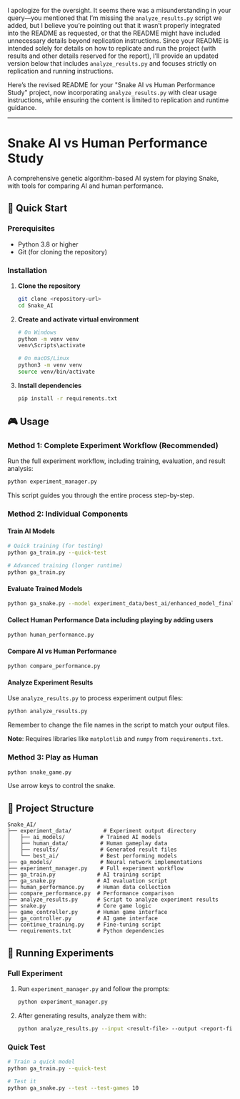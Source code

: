 I apologize for the oversight. It seems there was a misunderstanding in your query—you mentioned that I’m missing the `analyze_results.py` script we added, but I believe you’re pointing out that it wasn’t properly integrated into the README as requested, or that the README might have included unnecessary details beyond replication instructions. Since your README is intended solely for details on how to replicate and run the project (with results and other details reserved for the report), I’ll provide an updated version below that includes `analyze_results.py` and focuses strictly on replication and running instructions.

Here’s the revised README for your "Snake AI vs Human Performance Study" project, now incorporating `analyze_results.py` with clear usage instructions, while ensuring the content is limited to replication and runtime guidance.

---

# Snake AI vs Human Performance Study

A comprehensive genetic algorithm-based AI system for playing Snake, with tools for comparing AI and human performance.

## 🚀 Quick Start

### Prerequisites
- Python 3.8 or higher
- Git (for cloning the repository)

### Installation

1. **Clone the repository**
   ```bash
   git clone <repository-url>
   cd Snake_AI
   ```

2. **Create and activate virtual environment**
   ```bash
   # On Windows
   python -m venv venv
   venv\Scripts\activate

   # On macOS/Linux
   python3 -m venv venv
   source venv/bin/activate
   ```

3. **Install dependencies**
   ```bash
   pip install -r requirements.txt
   ```

## 🎮 Usage

### Method 1: Complete Experiment Workflow (Recommended)

Run the full experiment workflow, including training, evaluation, and result analysis:

```bash
python experiment_manager.py
```

This script guides you through the entire process step-by-step.

### Method 2: Individual Components

#### Train AI Models
```bash
# Quick training (for testing)
python ga_train.py --quick-test

# Advanced training (longer runtime)
python ga_train.py
```

#### Evaluate Trained Models
```bash
python ga_snake.py --model experiment_data/best_ai/enhanced_model_final.pkl --display --games 10

```

#### Collect Human Performance Data including playing by adding users
```bash
python human_performance.py
```

#### Compare AI vs Human Performance
```bash
python compare_performance.py
```

#### Analyze Experiment Results
Use `analyze_results.py` to process experiment output files:

```bash
python analyze_results.py
```
Remember to change the file names in the script to match your output files.

**Note**: Requires libraries like `matplotlib` and `numpy` from `requirements.txt`.

### Method 3: Play as Human
```bash
python snake_game.py
```

Use arrow keys to control the snake.

## 📁 Project Structure

```
Snake_AI/
├── experiment_data/          # Experiment output directory
│   ├── ai_models/           # Trained AI models
│   ├── human_data/          # Human gameplay data
│   ├── results/             # Generated result files
│   └── best_ai/             # Best performing models
├── ga_models/               # Neural network implementations
├── experiment_manager.py    # Full experiment workflow
├── ga_train.py             # AI training script
├── ga_snake.py             # AI evaluation script
├── human_performance.py    # Human data collection
├── compare_performance.py  # Performance comparison
├── analyze_results.py      # Script to analyze experiment results
├── snake.py                # Core game logic
├── game_controller.py      # Human game interface
├── ga_controller.py        # AI game interface
├── continue_training.py    # Fine-tuning script
└── requirements.txt        # Python dependencies
```

## 🧪 Running Experiments

### Full Experiment
1. Run `experiment_manager.py` and follow the prompts:
   ```bash
   python experiment_manager.py
   ```
2. After generating results, analyze them with:
   ```bash
   python analyze_results.py --input <result-file> --output <report-file>
   ```

### Quick Test
```bash
# Train a quick model
python ga_train.py --quick-test

# Test it
python ga_snake.py --test --test-games 10
```